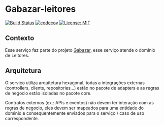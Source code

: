 # Gabazar-leitores
[![Build Status](https://app.travis-ci.com/gabazar/gabazar-leitores.svg?branch=main)](https://app.travis-ci.com/gabazar/gabazar-leitores)
[![codecov](https://codecov.io/gh/gabazar/gabazar-leitores/branch/main/graph/badge.svg?token=J3DD2YVSYJ)](https://codecov.io/gh/gabazar/gabazar-leitores)
[![License: MIT](https://img.shields.io/badge/License-MIT-yellow.svg)](https://opensource.org/licenses/MIT)

## Contexto
Esse serviço faz parte do projeto [Gabazar](https://github.com/gabazar/gabazar), esse serviço atende o dominio de Leitores.

## Arquitetura
O serviço utiliza arquitetura hexagonal, todas a integrações externas (controllers, clients, repositories...) estão no pacote de adapters e as regras de negocio estão isoladas no pacote core. 

Contratos externos (ex.: APIs e eventos) não devem ter interação com as regras de negocio, eles devem ser mapeados para uma entidade do dominio e consequentemente enviados para o serviço / caso de uso correspondente.
